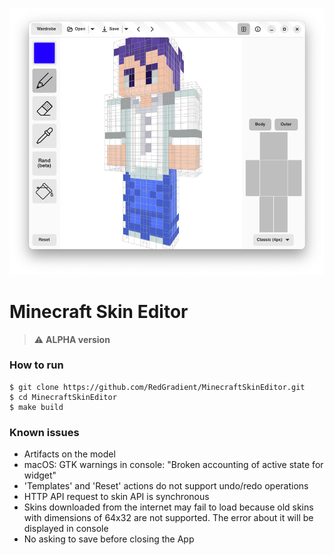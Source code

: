 ![MCSkinEditor UI](resources/screenshot-1.png)

[//]: # (<p float="left">)
[//]: # (  <img src="resources/screenshot-1.png" width="400" /> )
[//]: # (</p>)

# Minecraft Skin Editor
> ⚠️ **ALPHA version**

### How to run
```shell
$ git clone https://github.com/RedGradient/MinecraftSkinEditor.git
$ cd MinecraftSkinEditor
$ make build
```

### Known issues
* Artifacts on the model
* macOS: GTK warnings in console: "Broken accounting of active state for widget"
* 'Templates' and 'Reset' actions do not support undo/redo operations
* HTTP API request to skin API is synchronous
* Skins downloaded from the internet may fail to load because old skins with dimensions of 64x32 are not supported. The error about it will be displayed in console
* No asking to save before closing the App

